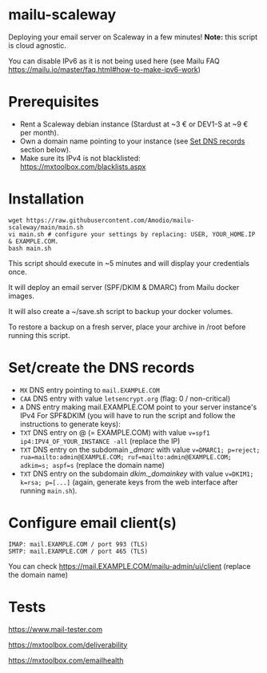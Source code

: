 # mailu-scaleway
Deploying your email server on Scaleway in a few minutes! **Note:** this script is cloud agnostic.

You can disable IPv6 as it is not being used here (see Mailu FAQ
https://mailu.io/master/faq.html#how-to-make-ipv6-work)

# Prerequisites
- Rent a Scaleway debian instance (Stardust at ~3 € or DEV1-S at ~9 € per month).
- Own a domain name pointing to your instance (see [Set DNS records](README.md#set-dns-records) section below).
- Make sure its IPv4 is not blacklisted: https://mxtoolbox.com/blacklists.aspx

# Installation
```
wget https://raw.githubusercontent.com/Amodio/mailu-scaleway/main/main.sh
vi main.sh # configure your settings by replacing: USER, YOUR_HOME.IP & EXAMPLE.COM.
bash main.sh
```

This script should execute in ~5 minutes and will display your credentials once.

It will deploy an email server (SPF/DKIM & DMARC) from Mailu docker images.


It will also create a ~/save.sh script to backup your docker volumes.

To restore a backup on a fresh server, place your archive in /root before running this script.

# Set/create the DNS records
- `MX`  DNS entry pointing to `mail.EXAMPLE.COM`
- `CAA` DNS entry with value `letsencrypt.org` (flag: 0 / non-critical)
- `A`   DNS entry making mail.EXAMPLE.COM point to your server instance's IPv4
For SPF&DKIM (you will have to run the script and follow the instructions to generate keys):
- `TXT` DNS entry on @ (= EXAMPLE.COM) with value `v=spf1 ip4:IPV4_OF_YOUR_INSTANCE -all` (replace the IP)
- `TXT` DNS entry on the subdomain *_dmarc* with value `v=DMARC1; p=reject; rua=mailto:admin@EXAMPLE.COM; ruf=mailto:admin@EXAMPLE.COM; adkim=s; aspf=s` (replace the domain name)
- `TXT` DNS entry on the subdomain *dkim._domainkey* with value `v=DKIM1; k=rsa; p=[...]` (again, generate keys from the web interface after running `main.sh`).

# Configure email client(s)
```
IMAP: mail.EXAMPLE.COM / port 993 (TLS)
SMTP: mail.EXAMPLE.COM / port 465 (TLS)
```
You can check https://mail.EXAMPLE.COM/mailu-admin/ui/client (replace the domain name)

# Tests
https://www.mail-tester.com

https://mxtoolbox.com/deliverability

https://mxtoolbox.com/emailhealth
